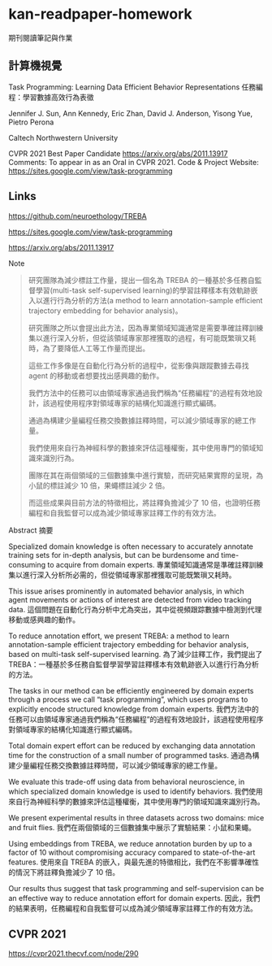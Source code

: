# kan-readpaper-homework

期刊閱讀筆記與作業

## 計算機視覺

Task Programming: Learning Data Efficient Behavior Representations
任務編程：學習數據高效行為表徵

Jennifer J. Sun, Ann Kennedy, Eric Zhan, David J. Anderson, Yisong Yue, Pietro Perona

Caltech 
Northwestern University

CVPR 2021 Best Paper Candidate
https://arxiv.org/abs/2011.13917
Comments: To appear in as an Oral in CVPR 2021.
Code & Project Website: https://sites.google.com/view/task-programming

## Links

https://github.com/neuroethology/TREBA

https://sites.google.com/view/task-programming

https://arxiv.org/abs/2011.13917


Note

> 研究團隊為減少標註工作量，提出一個名為 TREBA 的一種基於多任務自監督學習(multi-task self-supervised learning)的學習註釋樣本有效軌跡嵌入以進行行為分析的方法(a method to learn annotation-sample efficient trajectory embedding for behavior analysis)。
>
> 研究團隊之所以會提出此方法，因為專業領域知識通常是需要準確註釋訓練集以進行深入分析，但從該領域專家那裡獲取的過程，有可能既繁瑣又耗時，為了要降低人工等工作量而提出。
>
> 這些工作多像是在自動化行為分析的過程中，從影像與跟蹤數據去尋找 agent 的移動或者想要找出感興趣的動作。
> 
> 我們方法中的任務可以由領域專家通過我們稱為“任務編程”的過程有效地設計，該過程使用程序對領域專家的結構化知識進行顯式編碼。
>
> 通過為構建少量編程任務交換數據註釋時間，可以減少領域專家的總工作量。
>
> 我們使用來自行為神經科學的數據來評估這種權衡，其中使用專門的領域知識來識別行為。
>
> 團隊在其在兩個領域的三個數據集中進行實驗，而研究結果實際的呈現，為小鼠的標註減少 10 倍，果蠅標註減少 2 倍。
> 
> 而這些成果與目前方法的特徵相比，將註釋負擔減少了 10 倍，也證明任務編程和自我監督可以成為減少領域專家註釋工作的有效方法。


Abstract 摘要

Specialized domain knowledge is often necessary to accurately annotate training sets for in-depth analysis, but can be burdensome and time-consuming to acquire from domain experts.
專業領域知識通常是準確註釋訓練集以進行深入分析所必需的，但從領域專家那裡獲取可能既繁瑣又耗時。

This issue arises prominently in automated behavior analysis, in which agent movements or actions of interest are detected from video tracking data.
這個問題在自動化行為分析中尤為突出，其中從視頻跟踪數據中檢測到代理移動或感興趣的動作。

To reduce annotation effort, we present TREBA: a method to learn annotation-sample efficient trajectory embedding for behavior analysis, based on multi-task self-supervised learning.
為了減少註釋工作，我們提出了 TREBA：一種基於多任務自監督學習學習註釋樣本有效軌跡嵌入以進行行為分析的方法。

The tasks in our method can be efficiently engineered by domain experts through a process we call “task programming”, which uses programs to explicitly encode structured knowledge from domain experts. 
我們方法中的任務可以由領域專家通過我們稱為“任務編程”的過程有效地設計，該過程使用程序對領域專家的結構化知識進行顯式編碼。

Total domain expert effort can be reduced by exchanging data annotation time for the construction of a small number of programmed tasks. 
通過為構建少量編程任務交換數據註釋時間，可以減少領域專家的總工作量。

We evaluate this trade-off using data from behavioral neuroscience, in which specialized domain knowledge is used to identify behaviors. 
我們使用來自行為神經科學的數據來評估這種權衡，其中使用專門的領域知識來識別行為。

We present experimental results in three datasets across two domains: mice and fruit flies. 
我們在兩個領域的三個數據集中展示了實驗結果：小鼠和果蠅。

Using embeddings from TREBA, we reduce annotation burden by up to a factor of 10 without compromising accuracy compared to state-of-the-art features.
使用來自 TREBA 的嵌入，與最先進的特徵相比，我們在不影響準確性的情況下將註釋負擔減少了 10 倍。

Our results thus suggest that task programming and self-supervision can be an effective way to reduce annotation effort for domain experts.
因此，我們的結果表明，任務編程和自我監督可以成為減少領域專家註釋工作的有效方法。



## CVPR 2021

https://cvpr2021.thecvf.com/node/290


